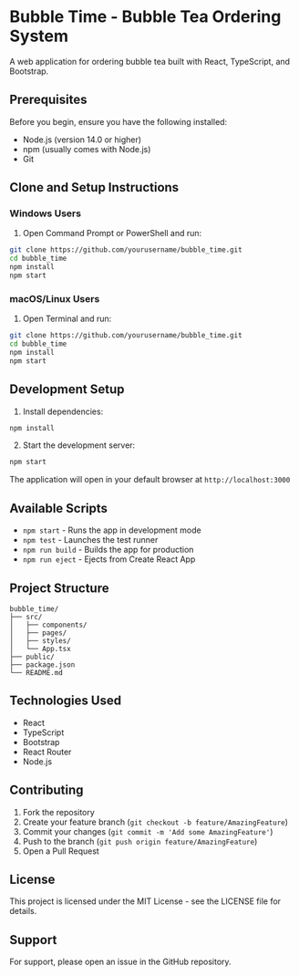 # Bubble Time - Bubble Tea Ordering System

A web application for ordering bubble tea built with React, TypeScript, and Bootstrap.

## Prerequisites

Before you begin, ensure you have the following installed:
- Node.js (version 14.0 or higher)
- npm (usually comes with Node.js)
- Git

## Clone and Setup Instructions

### Windows Users

1. Open Command Prompt or PowerShell and run:
```bash
git clone https://github.com/yourusername/bubble_time.git
cd bubble_time
npm install
npm start
```

### macOS/Linux Users

1. Open Terminal and run:
```bash
git clone https://github.com/yourusername/bubble_time.git
cd bubble_time
npm install
npm start
```

## Development Setup

1. Install dependencies:
```bash
npm install
```

2. Start the development server:
```bash
npm start
```

The application will open in your default browser at `http://localhost:3000`

## Available Scripts

- `npm start` - Runs the app in development mode
- `npm test` - Launches the test runner
- `npm run build` - Builds the app for production
- `npm run eject` - Ejects from Create React App

## Project Structure

```
bubble_time/
├── src/
│   ├── components/
│   ├── pages/
│   ├── styles/
│   └── App.tsx
├── public/
├── package.json
└── README.md
```

## Technologies Used

- React
- TypeScript
- Bootstrap
- React Router
- Node.js

## Contributing

1. Fork the repository
2. Create your feature branch (`git checkout -b feature/AmazingFeature`)
3. Commit your changes (`git commit -m 'Add some AmazingFeature'`)
4. Push to the branch (`git push origin feature/AmazingFeature`)
5. Open a Pull Request

## License

This project is licensed under the MIT License - see the LICENSE file for details.

## Support

For support, please open an issue in the GitHub repository.